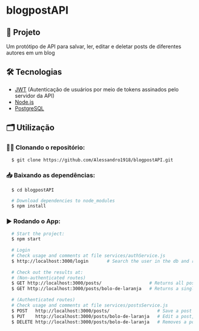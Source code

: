 # blogpostAPI

## 🚀 Projeto
Um protótipo de API para salvar, ler, editar e deletar posts de diferentes autores em um blog

## 🛠️ Tecnologias
- [JWT](https://jwt.io) (Autenticação de usuários por meio de tokens assinados pelo servidor da API)
- [Node.js](https://nodejs.org/en/)
- [PostgreSQL](https://www.postgresql.org)

## 🗂️ Utilização

### 🐑🐑 Clonando o repositório:

```bash
  $ git clone https://github.com/Alessandro1918/blogpostAPI.git
```

### 📥 Baixando as dependências:

```bash
  $ cd blogpostAPI

  # Download dependencies to node_modules
  $ npm install
```

### ▶️ Rodando o App:

```bash
  # Start the project:
  $ npm start
  
  # Login
  # Check usage and comments at file services/authService.js
  $ http://localhost:3000/login       # Search the user in the db and returns a jtw token used to access authenticated routes. 
  
  # Check out the results at:
  # (Non-authenticated routes)
  $ GET http://localhost:3000/posts/                  # Returns all posts from the db
  $ GET http://localhost:3000/posts/bolo-de-laranja   # Returns a single post from the db, filtered by it's slug
  
  # (Authenticated routes)
  # Check usage and comments at file services/postsService.js
  $ POST   http://localhost:3000/posts/                  # Save a post in the db
  $ PUT    http://localhost:3000/posts/bolo-de-laranja   # Edit a post, filtered by it's slug
  $ DELETE http://localhost:3000/posts/bolo-de-laranja   # Removes a post from the db, filtered by it's slug
```
